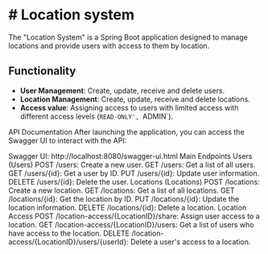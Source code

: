 # # Location system

The "Location System" is a Spring Boot application designed to manage locations and provide users with access to them by location.

## Functionality

- **User Management**: Create, update, receive and delete users.
- **Location Management**: Create, update, receive and delete locations.
- **Access value**: Assigning access to users with limited access with different access levels (`READ-ONLY', `ADMIN`).


API Documentation
After launching the application, you can access the Swagger UI to interact with the API:

Swagger UI: http://localhost:8080/swagger-ui.html
Main Endpoints
Users (Users)
POST /users: Create a new user.
GET /users: Get a list of all users.
GET /users/{id}: Get a user by ID.
PUT /users/{id}: Update user information.
DELETE /users/{id}: Delete the user.
Locations (Locations)
POST /locations: Create a new location.
GET /locations: Get a list of all locations.
GET /locations/{id}: Get the location by ID.
PUT /locations/{id}: Update the location information.
DELETE /locations/{id}: Delete a location.
Location Access
POST /location-access/{LocationID}/share: Assign user access to a location.
GET /location-access/{LocationID}/users: Get a list of users who have access to the location.
DELETE /location-access/{LocationID}/users/{userId}: Delete a user's access to a location.
